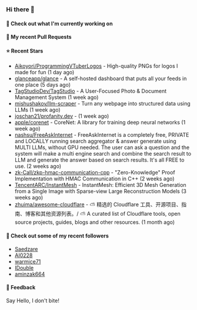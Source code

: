 ### Hi there 👋

#### 👷 Check out what I'm currently working on

#### 🔨 My recent Pull Requests


#### ⭐ Recent Stars

- [Aikoyori/ProgrammingVTuberLogos](https://github.com/Aikoyori/ProgrammingVTuberLogos) - High-quality PNGs for logos I made for fun  (1 day ago)
- [glanceapp/glance](https://github.com/glanceapp/glance) - A self-hosted dashboard that puts all your feeds in one place (5 days ago)
- [TagStudioDev/TagStudio](https://github.com/TagStudioDev/TagStudio) - A User-Focused Photo &amp; Document Management System (1 week ago)
- [mishushakov/llm-scraper](https://github.com/mishushakov/llm-scraper) - Turn any webpage into structured data using LLMs (1 week ago)
- [joschan21/profanity.dev](https://github.com/joschan21/profanity.dev) -  (1 week ago)
- [apple/corenet](https://github.com/apple/corenet) - CoreNet: A library for training deep neural networks (1 week ago)
- [nashsu/FreeAskInternet](https://github.com/nashsu/FreeAskInternet) - FreeAskInternet is a completely free, PRIVATE and LOCALLY running search aggregator &amp; answer generate using MULTI LLMs, without GPU needed. The user can ask a question and the system will  make a multi engine search and combine the search result to LLM and generate the answer based on search results. It&#39;s all FREE to use.  (2 weeks ago)
- [zk-Call/zkp-hmac-communication-cpp](https://github.com/zk-Call/zkp-hmac-communication-cpp) - &#34;Zero-Knowledge&#34; Proof Implementation with HMAC Communication in C&#43;&#43; (2 weeks ago)
- [TencentARC/InstantMesh](https://github.com/TencentARC/InstantMesh) - InstantMesh: Efficient 3D Mesh Generation from a Single Image with Sparse-view Large Reconstruction Models (3 weeks ago)
- [zhuima/awesome-cloudflare](https://github.com/zhuima/awesome-cloudflare) - ⛅️ 精选的 Cloudflare 工具、开源项目、指南、博客和其他资源列表。/ ⛅️ A curated list of Cloudflare tools, open source projects, guides, blogs and other resources. (1 month ago)

#### 👯 Check out some of my recent followers

- [Saedzare](https://github.com/Saedzare)
- [AI0228](https://github.com/AI0228)
- [warmice71](https://github.com/warmice71)
- [IDouble](https://github.com/IDouble)
- [aminzak664](https://github.com/aminzak664)

#### 💬 Feedback

Say Hello, I don't bite!